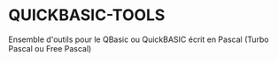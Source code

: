 # QUICKBASIC-TOOLS
Ensemble d'outils pour le QBasic ou QuickBASIC écrit en Pascal (Turbo Pascal ou Free Pascal)
